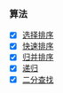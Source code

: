 ### 算法

- [x] [选择排序](https://github.com/MuYunyun/blog/blob/master/BasicSkill/algorithm/排序算法/选择排序.md)
- [x] [快速排序](https://github.com/MuYunyun/blog/blob/master/BasicSkill/algorithm/排序算法/快速排序.md)
- [x] [归并排序](https://github.com/MuYunyun/blog/blob/master/BasicSkill/algorithm/排序算法/归并排序.md)
- [x] [递归](https://github.com/MuYunyun/blog/blob/master/BasicSkill/algorithm/斐波那契数列优化.md)
- [x] [二分查找](https://github.com/MuYunyun/blog/blob/master/BasicSkill/algorithm/二分查找.md)